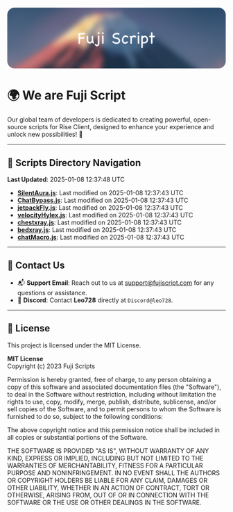 ![Banner](.github/b.webp)

# 🌍 **We are Fuji Script**

Our global team of developers is dedicated to creating powerful, open-source scripts for Rise Client, designed to enhance your experience and unlock new possibilities! 🌟

---
<!-- SCRIPTS_NAVIGATION_START -->
## 📂 **Scripts Directory Navigation**

**Last Updated**: 2025-01-08 12:37:48 UTC

- **[SilentAura.js](scripts/SilentAura.js)**: Last modified on 2025-01-08 12:37:43 UTC
- **[ChatBypass.js](scripts/ChatBypass.js)**: Last modified on 2025-01-08 12:37:43 UTC
- **[jetpackFly.js](scripts/jetpackFly.js)**: Last modified on 2025-01-08 12:37:43 UTC
- **[velocityHylex.js](scripts/velocityHylex.js)**: Last modified on 2025-01-08 12:37:43 UTC
- **[chestxray.js](scripts/chestxray.js)**: Last modified on 2025-01-08 12:37:43 UTC
- **[bedxray.js](scripts/bedxray.js)**: Last modified on 2025-01-08 12:37:43 UTC
- **[chatMacro.js](scripts/chatMacro.js)**: Last modified on 2025-01-08 12:37:43 UTC

<!-- SCRIPTS_NAVIGATION_END -->

---

## 💬 **Contact Us**  
- 📬 **Support Email**: Reach out to us at [support@fujiscript.com](mailto:support@fujiscript.com) for any questions or assistance.  
- 💬 **Discord**: Contact **Leo728** directly at `Discord@leo728`.

---

## 📜 **License**

This project is licensed under the MIT License.  

**MIT License**  
Copyright (c) 2023 Fuji Scripts  

Permission is hereby granted, free of charge, to any person obtaining a copy of this software and associated documentation files (the "Software"), to deal in the Software without restriction, including without limitation the rights to use, copy, modify, merge, publish, distribute, sublicense, and/or sell copies of the Software, and to permit persons to whom the Software is furnished to do so, subject to the following conditions:  

The above copyright notice and this permission notice shall be included in all copies or substantial portions of the Software.  

THE SOFTWARE IS PROVIDED "AS IS", WITHOUT WARRANTY OF ANY KIND, EXPRESS OR IMPLIED, INCLUDING BUT NOT LIMITED TO THE WARRANTIES OF MERCHANTABILITY, FITNESS FOR A PARTICULAR PURPOSE AND NONINFRINGEMENT. IN NO EVENT SHALL THE AUTHORS OR COPYRIGHT HOLDERS BE LIABLE FOR ANY CLAIM, DAMAGES OR OTHER LIABILITY, WHETHER IN AN ACTION OF CONTRACT, TORT OR OTHERWISE, ARISING FROM, OUT OF OR IN CONNECTION WITH THE SOFTWARE OR THE USE OR OTHER DEALINGS IN THE SOFTWARE.  
